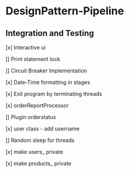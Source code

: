 # DesignPattern-Pipeline

## Integration and Testing
[x] Interactive ui

[] Print statement lock

[] Circuit Breaker Implementation

[x] Date-Time formatting in stages

[x] Exit program by terminating threads

[x] orderReportProcessor

[] Plugin orderstatus

[x] user class - add username

[] Random sleep for threads

[x] make users_ private

[x] make products_ private
